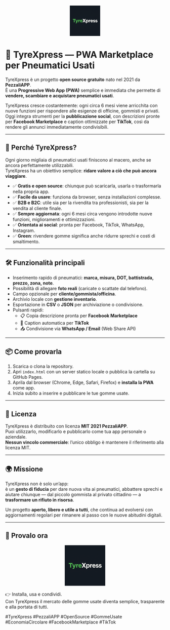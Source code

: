 <p align="center">
  <img src="icons/icon-192.png" alt="TyreXpress logo" width="96" />
</p>

# 🚗 TyreXpress — PWA Marketplace per Pneumatici Usati  

TyreXpress è un progetto **open source gratuito** nato nel 2021 da **PezzaliAPP**.  
È una **Progressive Web App (PWA)** semplice e immediata che permette di **vendere, scambiare e acquistare pneumatici usati**.  

TyreXpress cresce costantemente: ogni circa 6 mesi viene arricchita con nuove funzioni per rispondere alle esigenze di officine, gommisti e privati.  
Oggi integra strumenti per la **pubblicazione social**, con descrizioni pronte per **Facebook Marketplace** e caption ottimizzate per **TikTok**, così da rendere gli annunci immediatamente condivisibili.  

---

## 🎯 Perché TyreXpress?  
Ogni giorno migliaia di pneumatici usati finiscono al macero, anche se ancora perfettamente utilizzabili.  
TyreXpress ha un obiettivo semplice: **ridare valore a ciò che può ancora viaggiare**.  

- ✅ **Gratis e open source**: chiunque può scaricarla, usarla o trasformarla nella propria app.  
- ✅ **Facile da usare**: funziona da browser, senza installazioni complesse.  
- ✅ **B2B e B2C**: utile sia per la rivendita tra professionisti, sia per la vendita al cliente finale.  
- ✅ **Sempre aggiornata**: ogni 6 mesi circa vengono introdotte nuove funzioni, miglioramenti e ottimizzazioni.  
- ✅ **Orientata ai social**: pronta per Facebook, TikTok, WhatsApp, Instagram.  
- ✅ **Green**: rivendere gomme significa anche ridurre sprechi e costi di smaltimento.  

---

## 🛠️ Funzionalità principali
- Inserimento rapido di pneumatici: **marca, misura, DOT, battistrada, prezzo, zona, note**.  
- Possibilità di allegare **foto reali** (caricate o scattate dal telefono).  
- Campo opzionale per **cliente/gommista/officina**.  
- Archivio locale con **gestione inventario**.  
- Esportazione in **CSV** o **JSON** per archiviazione o condivisione.  
- Pulsanti rapidi:  
  - 📋 Copia descrizione pronta per **Facebook Marketplace**  
  - 🎥 Caption automatica per **TikTok**  
  - 📤 Condivisione via **WhatsApp / Email** (Web Share API)  

---

## 📦 Come provarla
1. Scarica o clona la repository.  
2. Apri `index.html` con un server statico locale o pubblica la cartella su GitHub Pages.  
3. Aprila dal browser (Chrome, Edge, Safari, Firefox) e **installa la PWA** come app.  
4. Inizia subito a inserire e pubblicare le tue gomme usate.  

---

## 🔑 Licenza
TyreXpress è distribuito con licenza **MIT 2021 PezzaliAPP**.  
Puoi utilizzarlo, modificarlo e pubblicarlo come tua app personale o aziendale.  
**Nessun vincolo commerciale**: l’unico obbligo è mantenere il riferimento alla licenza MIT.  

---

## 🌍 Missione
TyreXpress non è solo un’app:  
è un **gesto di fiducia** per dare nuova vita ai pneumatici, abbattere sprechi e aiutare chiunque — dal piccolo gommista al privato cittadino — a **trasformare un rifiuto in risorsa**.  

Un progetto **aperto, libero e utile a tutti**, che continua ad evolversi con aggiornamenti regolari per rimanere al passo con le nuove abitudini digitali.  

---

## 🚀 Provalo ora
<p align="center">
  <img src="icons/icon-512.png" alt="TyreXpress logo large" width="128" />
</p>

👉 Installa, usa e condividi.  
Con TyreXpress il mercato delle gomme usate diventa semplice, trasparente e alla portata di tutti.  

#TyreXpress #PezzaliAPP #OpenSource #GommeUsate #EconomiaCircolare #FacebookMarketplace #TikTok

